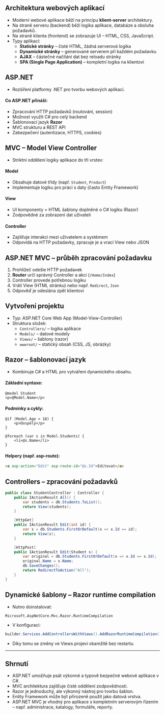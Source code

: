 ## Architektura webových aplikací
- Moderní webové aplikace běží na principu **klient-server** architektury.  
- Na straně serveru (backend) běží logika aplikace, databáze a obsluha požadavků.  
- Na straně klienta (frontend) se zobrazuje UI – HTML, CSS, JavaScript.
- Typy aplikací:
	- **Statické stránky** – čisté HTML, žádná serverová logika
	- **Dynamické stránky** – generované serverem při každém požadavku
	- **AJAX** – částečné načítání dat bez reloadu stránky
	- **SPA (Single Page Application)** – kompletní logika na klientovi

## ASP.NET
- Rozšíření platformy .NET pro tvorbu webových aplikací.

#### Co ASP.NET přináší:
- Zpracování HTTP požadavků (routování, session)
- Možnost využít C# pro celý backend
- Šablonovací jazyk **Razor**
- MVC strukturu a REST API
- Zabezpečení (autentizace, HTTPS, cookies)

## MVC – Model View Controller
- Striktní oddělení logiky aplikace do tří vrstev:
#### Model
- Obsahuje datové třídy (např. `Student`, `Product`)
- Implementuje logiku pro práci s daty (často Entity Framework)
#### View
- UI komponenty = HTML šablony doplněné o C# logiku (Razor)
- Zodpovědné za zobrazení dat uživateli
#### Controller
- Zajišťuje interakci mezi uživatelem a systémem
- Odpovídá na HTTP požadavky, zpracuje je a vrací View nebo JSON

## ASP.NET MVC – průběh zpracování požadavku
1. Prohlížeč odešle HTTP požadavek
2. **Router** určí správný Controller a akci (`/Home/Index`)
3. Controller provede potřebnou logiku
4. Vrátí View (HTML stránku) nebo např. `Redirect`, `Json`
5. Odpověď je odeslána zpět klientovi

## Vytvoření projektu
- Typ: ASP.NET Core Web App (Model-View-Controller)  
- Struktura složek:
	- `Controllers/` – logika aplikace
	- `Models/` – datové modely
	- `Views/` – šablony (razor)
	- `wwwroot/` – statický obsah (CSS, JS, obrázky)

## Razor – šablonovací jazyk
- Kombinuje C# a HTML pro vytváření dynamického obsahu.
#### Základní syntaxe:
```cshtml
@model Student
<p>@Model.Name</p>
```

#### Podmínky a cykly:
```cshtml
@if (Model.Age > 18) {
    <p>Dospělý</p>
}

@foreach (var s in Model.Students) {
    <li>@s.Name</li>
}
```

#### Helpery (např. asp-route):
```html
<a asp-action="Edit" asp-route-id="@s.Id">Editovat</a>
```

## Controllers – zpracování požadavků

```csharp
public class StudentController : Controller {
    public IActionResult All() {
        var students = db.Students.ToList();
        return View(students);
    }

    [HttpGet]
    public IActionResult Edit(int id) {
        var s = db.Students.FirstOrDefault(x => x.Id == id);
        return View(s);
    }

    [HttpPost]
    public IActionResult Edit(Student s) {
        var original = db.Students.FirstOrDefault(x => x.Id == s.Id);
        original.Name = s.Name;
        db.SaveChanges();
        return RedirectToAction("All");
    }
}
```

## Dynamické šablony – Razor runtime compilation
- Nutno doinstalovat:
```bash
Microsoft.AspNetCore.Mvc.Razor.RuntimeCompilation
```
- V konfiguraci:
```csharp
builder.Services.AddControllersWithViews().AddRazorRuntimeCompilation();
```
- Díky tomu se změny ve Views projeví okamžitě bez restartu.

---
## Shrnutí
- ASP.NET umožňuje psát výkonné a typově bezpečné webové aplikace v C#.
- MVC architektura zajišťuje čisté oddělení zodpovědnosti.
- Razor je jednoduchý, ale výkonný nástroj pro tvorbu šablon.
- Entity Framework může být přirozeně použit jako datová vrstva.
- ASP.NET MVC je vhodný pro aplikace s kompletním serverovým řízením – např. administrace, katalogy, formuláře, reporty.

